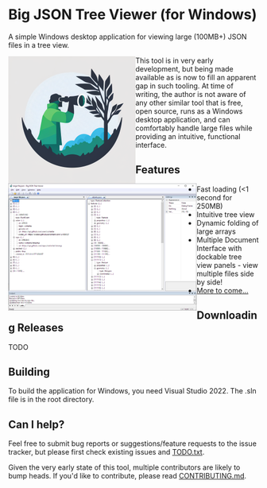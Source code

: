# Big JSON Tree Viewer (for Windows)

A simple Windows desktop application for viewing large (100MB+) JSON files in a tree view.

<p>
  <img src="logo.png" height="256" style="float: left">
  <img src="screenshot.png" height="256" style="float: left">
</p>

This tool is in very early development, but being made available as is now to fill an apparent
gap in such tooling. At time of writing, the author is not aware of any other similar tool that
is free, open source, runs as a Windows desktop application, and can comfortably handle large
files while providing an intuitive, functional interface.

## Features

* Fast loading (<1 second for 250MB)
* Intuitive tree view 
* Dynamic folding of large arrays
* Multiple Document Interface with dockable tree view panels - view multiple files side by side!
* [More to come...](./TODO.txt)

## Downloading Releases

TODO

## Building

To build the application for Windows, you need Visual Studio 2022. The .sln file is in the root
directory.

## Can I help?

Feel free to submit bug reports or suggestions/feature requests to the issue tracker, but please
first check existing issues and [TODO.txt](./TODO.txt).

Given the very early state of this tool, multiple contributors are likely to bump heads. If
you'd like to contribute, please read [CONTRIBUTING.md](./CONTRIBUTING.md).
